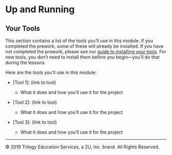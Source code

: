 # Up and Running

## Your Tools

This section contains a list of the tools you’ll use in this module. If you completed the prework, some of these will already be installed. If you have not completed the prework, please see our [guide to installing your tools](https://coding-bootcamp-fsf-prework.readthedocs-hosted.com/en/latest/modules/chapter2/). For new tools, you don’t need to install them before you begin&mdash;you’ll do that during the lessons. 

Here are the tools you’ll use in this module:

* [Tool 1]: (link to tool)
    * What it does and how you’ll use it for the project

* [Tool 2]: (link to tool)
    * What it does and how you’ll use it for the project

* [Tool 3]: (link to tool)
    * What it does and how you’ll use it for the project

---
© 2019 Trilogy Education Services, a 2U, Inc. brand. All Rights Reserved.
